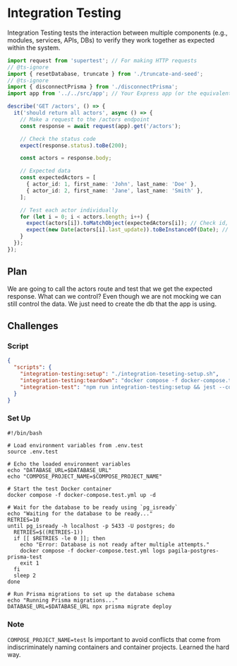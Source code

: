 # Integration Testing

Integration Testing tests the interaction between multiple components (e.g., modules, services, APIs, DBs) to verify they work together as expected within the system.

```ts
import request from 'supertest'; // For making HTTP requests
// @ts-ignore
import { resetDatabase, truncate } from './truncate-and-seed';
// @ts-ignore
import { disconnectPrisma } from './disconnectPrisma';
import app from '../../src/app'; // Your Express app (or the equivalent for your server)

describe('GET /actors', () => {
  it('should return all actors', async () => {
    // Make a request to the /actors endpoint
    const response = await request(app).get('/actors');

    // Check the status code
    expect(response.status).toBe(200);

    const actors = response.body;

    // Expected data
    const expectedActors = [
      { actor_id: 1, first_name: 'John', last_name: 'Doe' },
      { actor_id: 2, first_name: 'Jane', last_name: 'Smith' },
    ];

    // Test each actor individually
    for (let i = 0; i < actors.length; i++) {
      expect(actors[i]).toMatchObject(expectedActors[i]); // Check id, first_name, last_name
      expect(new Date(actors[i].last_update)).toBeInstanceOf(Date); // Ensure it's a valid date
    }
  });
});
```

## Plan
We are going to call the actors route and test that we get the expected response.
What can we control?
Even though we are not mocking we can still control the data.
We just need to create the db that the app is using.

## Challenges

### Script

```json
{
  "scripts": {
    "integration-testing:setup": "./integration-teseting-setup.sh",
    "integration-testing:teardown": "docker compose -f docker-compose.test.yml down",
    "integration-test": "npm run integration-testing:setup && jest --config jest.integration.config.js || true && npm run integration-testing:teardown"
  }
}
```

### Set Up

```text
#!/bin/bash

# Load environment variables from .env.test
source .env.test

# Echo the loaded environment variables
echo "DATABASE_URL=$DATABASE_URL"
echo "COMPOSE_PROJECT_NAME=$COMPOSE_PROJECT_NAME"

# Start the test Docker container
docker compose -f docker-compose.test.yml up -d

# Wait for the database to be ready using `pg_isready`
echo "Waiting for the database to be ready..."
RETRIES=10
until pg_isready -h localhost -p 5433 -U postgres; do
  RETRIES=$((RETRIES-1))
  if [[ $RETRIES -le 0 ]]; then
    echo "Error: Database is not ready after multiple attempts."
    docker compose -f docker-compose.test.yml logs pagila-postgres-prisma-test
    exit 1
  fi
  sleep 2
done

# Run Prisma migrations to set up the database schema
echo "Running Prisma migrations..."
DATABASE_URL=$DATABASE_URL npx prisma migrate deploy
```

### Note

`COMPOSE_PROJECT_NAME=test` Is important to avoid conflicts that come from indiscriminately naming containers and container projects.  Learned the hard way.
